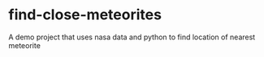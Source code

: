 # find-close-meteorites
A demo project that uses nasa data and python to find location of nearest meteorite
